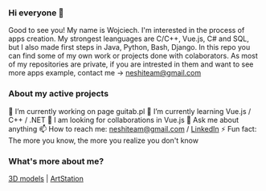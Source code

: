 ### Hi everyone 👋

Good to see you! My name is Wojciech. I'm interested in the process of apps creation. My strongest leanguages are C/C++, Vue.js, C# and SQL, but I also made first steps in Java, Python, Bash, Django. In this repo you can find some of my own work or projects done with colaborators. As most of my repositories are private, if you are intrested in them and want to see more apps example, contact me -> neshiteam@gmail.com

### About my active projects

🔭 I’m currently working on page guitab.pl
🌱 I’m currently learning Vue.js / C++ / .NET
👯  I am looking for collaborations in Vue.js
💬 Ask me about anything
📫 How to reach me: neshiteam@gmail.com / [LinkedIn](https://www.linkedin.com/in/wojciech-ziębicki-3b883b1b5)
⚡ Fun fact: The more you know, the more you realize you don't know

### What's more about me?
[3D models](https://sketchfab.com/N3shi)   |   [ArtStation](https://www.artstation.com/n3shi)


